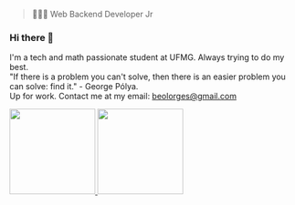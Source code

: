 > 👨🏻‍💻 Web Backend Developer Jr

### Hi there 👋

I'm a tech and math passionate student at UFMG. Always trying to do my best.
</br>
"If there is a problem you can't solve, then there is an easier problem you can solve: find it." - George Pólya.
</br>
Up for work.
Contact me at my email: beolorges@gmail.com


 <!-- GITHUB STATS -->
 <gitStats align="center" style="display: flex">
  <a href = "https://github.com/beolorges">
    <img height ="150em"src = "https://github-readme-stats.vercel.app/api?username=beolorges&show_icons=true&theme=dracula&hide=stars,issues" />
    <img height="150em" src="https://github-readme-stats.vercel.app/api/top-langs/?username=beolorges&show_icons=true&theme=dracula&hide=stars,issues" />
  </a>
 </gitStats>


  <!--![Snake animation](https://github.com/beolorges/beolorges/blob/output/github-contribution-grid-snake.svg)-->


<!--
**beolorges/beolorges** is a ✨ _special_ ✨ repository because its `README.md` (this file) appears on your GitHub profile.

Here are some ideas to get you started:

- 🔭 I’m currently working on ...
- 🌱 I’m currently learning ...
- 👯 I’m looking to collaborate on ...
- 🤔 I’m looking for help with ...
- 💬 Ask me about ...
- 📫 How to reach me: ...
- 😄 Pronouns: ...
- ⚡ Fun fact: ...
-->
